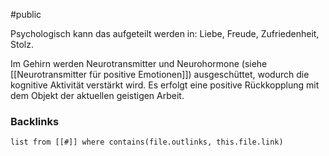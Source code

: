 #public 

Psychologisch kann das aufgeteilt werden in: Liebe, Freude, Zufriedenheit, Stolz. 

Im Gehirn werden Neurotransmitter und Neurohormone (siehe [[Neurotransmitter für positive Emotionen]]) ausgeschüttet, wodurch die kognitive Aktivität verstärkt wird. Es erfolgt eine positive Rückkopplung mit dem Objekt der aktuellen geistigen Arbeit.


### Backlinks
```dataview 
list from [[#]] where contains(file.outlinks, this.file.link)
```

